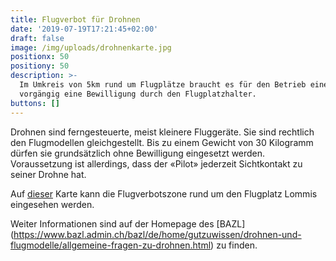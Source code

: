 ```yaml
---
title: Flugverbot für Drohnen
date: '2019-07-19T17:21:45+02:00'
draft: false
image: /img/uploads/drohnenkarte.jpg
positionx: 50
positiony: 50
description: >-
  Im Umkreis von 5km rund um Flugplätze braucht es für den Betrieb einer Drohne
  vorgängig eine Bewilligung durch den Flugplatzhalter.
buttons: []
---
```

Drohnen sind ferngesteuerte, meist kleinere Fluggeräte. Sie sind rechtlich den Flugmodellen gleichgestellt. Bis zu einem Gewicht von 30 Kilogramm dürfen sie grundsätzlich ohne Bewilligung eingesetzt werden. Voraussetzung ist allerdings, dass der «Pilot» jederzeit Sichtkontakt zu seiner Drohne hat.

Auf [dieser](https://www.google.com/maps/d/viewer?mid=1m8mRRQmvtaX8GSnXe6ZEBRCEesd0TjhK&ll=47.52322222650904%2C9.009629051899083&z=13) Karte kann die Flugverbotszone rund um den Flugplatz Lommis eingesehen werden.

Weiter Informationen sind auf der Homepage des [BAZL] (https://www.bazl.admin.ch/bazl/de/home/gutzuwissen/drohnen-und-flugmodelle/allgemeine-fragen-zu-drohnen.html) zu finden.
